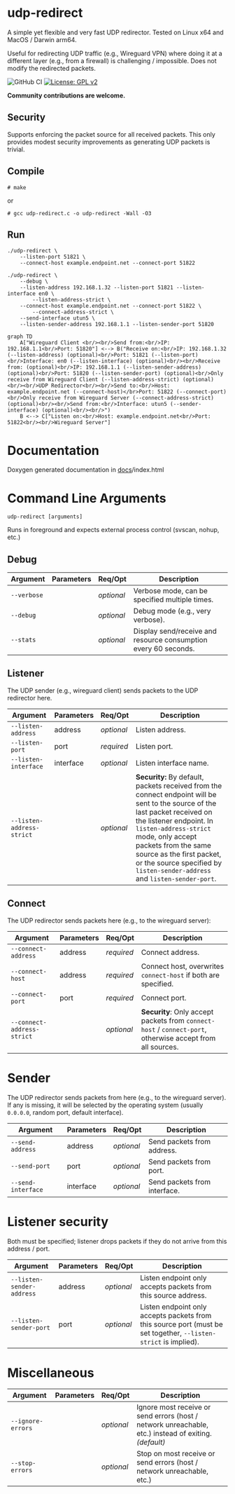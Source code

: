 # udp-redirect
A simple yet flexible and very fast UDP redirector. Tested on Linux x64 and MacOS / Darwin arm64.

Useful for redirecting UDP traffic (e.g., Wireguard VPN) where doing it at a different layer (e.g., from a firewall) is challenging / impossible. Does not modify the redirected packets.

![GitHub CI](https://github.com/danpodeanu/udp-redirect/actions/workflows/c-cpp.yml/badge.svg)
[![License: GPL v2](https://img.shields.io/badge/License-GPL_v2-blue.svg)](https://www.gnu.org/licenses/old-licenses/gpl-2.0.en.html)

**Community contributions are welcome.**

## Security

Supports enforcing the packet source for all received packets. This only provides modest security improvements as generating UDP packets is trivial.

## Compile

```# make```

or

```# gcc udp-redirect.c -o udp-redirect -Wall -O3```

## Run

```
./udp-redirect \
    --listen-port 51821 \
    --connect-host example.endpoint.net --connect-port 51822
```

```
./udp-redirect \
    --debug \
    --listen-address 192.168.1.32 --listen-port 51821 --listen-interface en0 \
        --listen-address-strict \
    --connect-host example.endpoint.net --connect-port 51822 \
        --connect-address-strict \
    --send-interface utun5 \
    --listen-sender-address 192.168.1.1 --listen-sender-port 51820
```

```mermaid
graph TD
    A["Wireguard Client <br/><br/>Send from:<br/>IP: 192.168.1.1<br/>Port: 51820"] <--> B("Receive on:<br/>IP: 192.168.1.32 (--listen-address) (optional)<br/>Port: 51821 (--listen-port)<br/>Interface: en0 (--listen-interface) (optional)<br/><br/>Receive from: (optional)<br/>IP: 192.168.1.1 (--listen-sender-address) (optional)<br/>Port: 51820 (--listen-sender-port) (optional)<br/>Only receive from Wireguard Client (--listen-address-strict) (optional)<br/><br/>UDP Redirector<br/><br/>Send to:<br/>Host: example.endpoint.net (--connect-host)</br>Port: 51822 (--connect-port)<br/>Only receive from Wireguard Server (--connect-address-strict) (optional)<br/><br/>Send from:<br/>Interface: utun5 (--sender-interface) (optional)<br/><br/>")
    B <--> C["Listen on:<br/>Host: example.endpoint.net<br/>Port: 51822<br/><br/>Wireguard Server"]
```

# Documentation

Doxygen generated documentation in [docs](docs/)/index.html

# Command Line Arguments

```udp-redirect [arguments]```

Runs in foreground and expects external process control (svscan, nohup, etc.)

## Debug

| Argument | Parameters | Req/Opt | Description |
| --- | --- | --- | --- |
| ```--verbose``` | | *optional* | Verbose mode, can be specified multiple times. |
| ```--debug``` | | *optional* | Debug mode (e.g., very verbose). |
| ```--stats``` | | *optional* | Display send/receive and resource consumption every 60 seconds. |

## Listener

The UDP sender (e.g., wireguard client) sends packets to the UDP redirector here.

| Argument | Parameters | Req/Opt | Description |
| --- | --- | --- | --- |
| ```--listen-address``` | address | *optional* | Listen address. |
| ```--listen-port``` | port | *required* | Listen port. |
| ```--listen-interface``` | interface | *optional* | Listen interface name. |
| ```--listen-address-strict``` | | *optional* | **Security:** By default, packets received from the connect endpoint will be sent to the source of the last packet received on the listener endpoint. In ```listen-address-strict``` mode, only accept packets from the same source as the first packet, or the source specified by ```listen-sender-address``` and ```listen-sender-port```. |

## Connect

The UDP redirector sends packets here (e.g., to the wireguard server):

| Argument | Parameters | Req/Opt | Description |
| --- | --- | --- | --- |
| ```--connect-address``` | address | *required* | Connect address. |
| ```--connect-host``` | address | *required* | Connect host, overwrites ```connect-host``` if both are specified. |
| ```--connect-port``` | port | *required* | Connect port. |
| ```--connect-address-strict``` | | *optional* | **Security**: Only accept packets from ```connect-host``` / ```connect-port```, otherwise accept from all sources. |

# Sender

The UDP redirector sends packets from here (e.g., to the wireguard server). If any is missing, it will be selected by the operating system (usually ```0.0.0.0```, random port, default interface).

| Argument | Parameters | Req/Opt | Description |
| --- | --- | --- | --- |
| ```--send-address``` | address | *optional* | Send packets from address. |
| ```--send-port``` | port | *optional* | Send packets from port. |
| ```--send-interface``` | interface | *optional* | Send packets from interface. |

# Listener security

Both must be specified; listener drops packets if they do not arrive from this address / port.

| Argument | Parameters | Req/Opt | Description |
| --- | --- | --- | --- |
| ```--listen-sender-address``` | address | *optional* | Listen endpoint only accepts packets from this source address. |
| ```--listen-sender-port``` | port | *optional* | Listen endpoint only accepts packets from this source port (must be set together, ```--listen-strict``` is implied). |

# Miscellaneous

| Argument | Parameters | Req/Opt | Description |
| --- | --- | --- | --- |
| ```--ignore-errors``` | | *optional* | Ignore most receive or send errors (host / network unreachable, etc.) instead of exiting. *(default)* |
| ```--stop-errors``` | | *optional* | Stop on most receive or send errors (host / network unreachable, etc.) |
